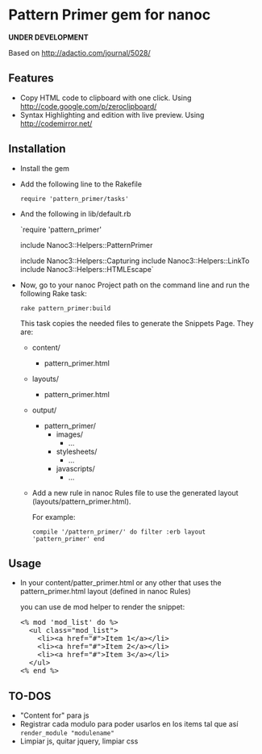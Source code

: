 Pattern Primer gem for nanoc
============================

****UNDER DEVELOPMENT****


Based on http://adactio.com/journal/5028/



Features
--------

- Copy HTML code to clipboard with one click. Using http://code.google.com/p/zeroclipboard/
- Syntax Highlighting and edition with live preview. Using http://codemirror.net/


Installation
----------------------

  - Install the gem

  - Add the following line to the Rakefile
    
    `require 'pattern_primer/tasks'`
  
  - And the following in lib/default.rb
  
    `require 'pattern_primer'

    include Nanoc3::Helpers::PatternPrimer

    include Nanoc3::Helpers::Capturing
    include Nanoc3::Helpers::LinkTo
    include Nanoc3::Helpers::HTMLEscape`

  - Now, go to your nanoc Project path on the command line and run the following Rake task:
  
    `rake pattern_primer:build`
  
    This task copies the needed files to generate the Snippets Page.
    They are:
    
      - content/
        - pattern_primer.html
      - layouts/
        - pattern_primer.html
      - output/
        - pattern_primer/
          - images/
            - ...
          - stylesheets/
            - ...
          - javascripts/
            - ...
    
    
    - Add a new rule in nanoc Rules file to use the generated layout (layouts/pattern_primer.html).
    
        For example:
        
        `compile '/pattern_primer/' do
          filter :erb
          layout 'pattern_primer'
        end`

        

Usage
-----

  - In your content/patter_primer.html or any other that uses the pattern_primer.html layout (defined in nanoc Rules)
  
    you can use de mod helper to render the snippet:
    
    <pre>&lt;% mod &#x27;mod_list&#x27; do %&gt;
      &lt;ul class=&quot;mod_list&quot;&gt;
        &lt;li&gt;&lt;a href=&quot;#&quot;&gt;Item 1&lt;/a&gt;&lt;/li&gt;
        &lt;li&gt;&lt;a href=&quot;#&quot;&gt;Item 2&lt;/a&gt;&lt;/li&gt;
        &lt;li&gt;&lt;a href=&quot;#&quot;&gt;Item 3&lt;/a&gt;&lt;/li&gt;
      &lt;/ul&gt;
    &lt;% end %&gt;</pre>

    

  
TO-DOS
-----

- "Content for" para js
- Registrar cada modulo para poder usarlos en los items tal que así `render_module "modulename"`
- Limpiar js, quitar jquery, limpiar css
    
    







